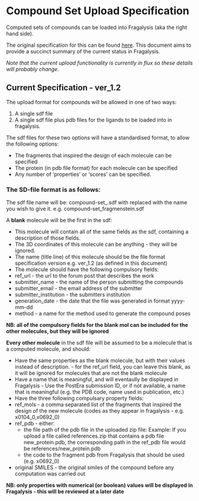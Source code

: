 # Compound Set Upload Specification

Computed sets of compounds can be loaded into Fragalysis (aka the right hand side).

The original specification for this can be found
[here](https://discuss.postera.ai/t/providing-computed-poses-for-others-to-look-at/1155/8).
This document aims to provide a succinct summary of the current status in Fragalysis.

*Note that the current upload functionality is currently in flux so these details will probably change.*

## Current Specification - ver_1.2

The upload format for compounds will be allowed in one of two ways:

1. A single sdf file
2. A single sdf file plus pdb files for the ligands to be loaded into in fragalysis.

The sdf files for these two options will have a standardised format, to allow the following options:

- The fragments that inspired the design of each molecule can be specified
- The protein (in pdb file format) for each molecule can be specified
- Any number of ‘properties’ or ‘scores’ can be specified.

### The SD-file format is as follows:

The sdf file name will be: compound-set_<name>.sdf with <name> replaced with the name you wish to give it. e.g. compound-set_fragmenstein.sdf

A **blank** molecule will be the first in the sdf:

- This molecule will contain all of the same fields as the sdf, containing a description of those fields.
- The 3D coordinates of this molecule can be anything - they will be ignored.
- The name (title line) of this molecule should be the file format specification version e.g. ver_1.2 (as defined in this document)
- The molecule should have the following compulsory fields:
- ref_url - the url to the forum post that describes the work
- submitter_name - the name of the person submitting the compounds
- submitter_email - the email address of the submitter
- submitter_institution - the submitters institution
- generation_date - the date that the file was generated in format yyyy-mm-dd
- method - a name for the method used to generate the compound poses

**NB: all of the compulsory fields for the blank mol can be included for the other molecules, but they will be ignored**

**Every other molecule** in the sdf file will be assumed to be a molecule that is a computed molecule, and should:

- Have the same properties as the blank molecule, but with their values instead of description. - for the ref_url field, you can leave this blank, as it will be ignored for molecules that are not the blank molecule
- Have a name that is meaningful, and will eventaully be displayed in Fragalysis - Use the PostEra submission ID, or if not available, a name that is meaningful (e.g. the PDB code, name used in publication, etc.)
- Have the three following compulsary property fields:
- ref_mols - a comma separated list of the fragments that inspired the design of the new molecule (codes as they appear in fragalysis - e.g. x0104_0,x0692_0)
- ref_pdb - either:
    - the file path of the pdb file in the uploaded zip file:
      Example: If you upload a file called references.zip that contains a pdb file new_protein.pdb, the corresponding path in the ref_pdb file would be references/new_protein.pdb
    - the code to the fragment pdb from Fragalysis that should be used (e.g. x0692_0)
- original SMILES - the original smiles of the compound before any computation was carried out

**NB: only properties with numerical (or boolean) values will be displayed in Fragalysis - this will be reviewed at a later date**
